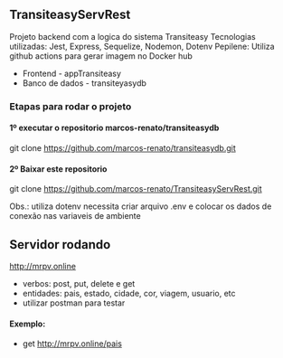 ## TransiteasyServRest

Projeto backend com a logica do sistema Transiteasy
Tecnologias utilizadas: Jest, Express, Sequelize, Nodemon, Dotenv
Pepilene: Utiliza github actions para gerar imagem no Docker hub

* Frontend - appTransiteasy
* Banco de dados - transiteyasydb

### Etapas para rodar o projeto

#### 1º executar o repositorio marcos-renato/transiteasydb
git clone https://github.com/marcos-renato/transiteasydb.git

#### 2º Baixar este repositorio
git clone https://github.com/marcos-renato/TransiteasyServRest.git

Obs.: utiliza dotenv necessita criar arquivo .env
e colocar os dados de conexão nas variaveis de ambiente

## Servidor rodando
http://mrpv.online
* verbos: post, put, delete e get
* entidades: pais, estado, cidade, cor, viagem, usuario, etc
* utilizar postman para testar

#### Exemplo:
* get http://mrpv.online/pais


